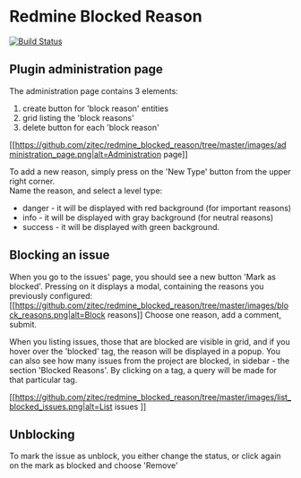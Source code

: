 # Redmine Blocked Reason

[![Build Status](https://travis-ci.org/zitec/redmine_blocked_reason.svg?branch=master)](https://travis-ci.org/zitec/redmine_blocked_reason)

## Plugin administration page

The administration page contains 3 elements:
1. create button for 'block reason' entities
2. grid listing the 'block reasons'
3. delete button for each 'block reason' 

[[https://github.com/zitec/redmine_blocked_reason/tree/master/images/administration_page.png|alt=Administration page]]

To add a new reason, simply press on the 'New Type' button from the upper right corner.    
Name the reason, and select a level type:
- danger - it will be displayed with red background (for important reasons)
- info - it will be displayed with gray background (for neutral reasons)
- success - it will be displayed with green background.    

## Blocking an issue

When you go to the issues' page, you should see a new button 'Mark as blocked'. Pressing on it displays a modal, containing the reasons you previously configured:
[[https://github.com/zitec/redmine_blocked_reason/tree/master/images/block_reasons.png|alt=Block reasons]]
Choose one reason, add a comment, submit.

When you listing issues, those that are blocked are visible in grid, and if you hover over the 'blocked' tag, the reason will be displayed in a popup.
You can also see how many issues from the project are blocked, in sidebar - the section 'Blocked Reasons'. By clicking on a tag, a query will be made for that particular tag. 

[[https://github.com/zitec/redmine_blocked_reason/tree/master/images/list_blocked_issues.png|alt=List issues ]]

## Unblocking
To mark the issue as unblock, you either change the status, or click again on the mark as blocked and choose 'Remove'